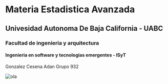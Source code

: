# Materia  Estadistica Avanzada
## Univesidad Autonoma De Baja California - UABC
### Facultad de ingenieria y arquitectura
#### Ingenieria en software y tecnologias emergentes - ISyT

Gonzalez Cesena Adan
Grupo 932

![ola]()
